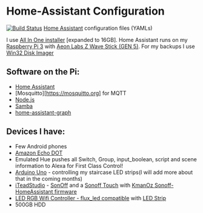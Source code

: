 # Home-Assistant Configuration
[![Build Status](https://travis-ci.org/Chariyski/Home-Assistant-Configuration.svg?branch=master)](https://travis-ci.org/Chariyski/Home-Assistant-Configuration)
[Home Assistant](https://home-assistant.io/) configuration files (YAMLs)

I use [All In One installer](https://home-assistant.io/getting-started/installation-raspberry-pi-all-in-one/) [expanded to 16GB].
Home Assistant runs on my [Raspberry Pi 3](http://amzn.to/2e3DOBY) with [Aeon Labs Z Wave Stick (GEN 5)](http://amzn.to/2eAiAP0).
For my backups I use [Win32 Disk Imager](https://sourceforge.net/projects/win32diskimager/)

## Software on the Pi:
* [Home Assistant](https://home-assistant.io/)
* [Mosquitto][https://mosquitto.org] for MQTT
* [Node.js](https://nodejs.org/en/)
* [Samba](https://www.samba.org)
* [home-assistant-graph](https://github.com/happyleavesaoc/home-assistant-graph)

## Devices I have:
* Few Android phones
* [Amazon Echo DOT](http://amzn.to/2e3vHFQ)
* Emulated Hue pushes all Switch, Group, input_boolean, script and scene information to Alexa for First Class Control!
* [Arduino Uno](https://www.arduino.cc/en/Main/ArduinoBoardUno) - controlling my staircase LED strips(I will add more about that in the coming months)
* [iTeadStudio](https://www.itead.cc/) - [SonOff](https://www.itead.cc/sonoff-wifi-wireless-switch.html) and a [Sonoff Touch](https://www.itead.cc/smart-home/sonoff-touch.html) with [KmanOz Sonoff-HomeAssistant firmware](https://github.com/KmanOz/Sonoff-HomeAssistant)
* [LED RGB Wifi Controller - flux_led compatible](http://www.ebay.com/itm/162256436781?_trksid=p2057872.m2749.l2649&var=461234460265&ssPageName=STRK%3AMEBIDX%3AIT) with [LED Strip](http://www.ebay.com/itm/252333606816?_trksid=p2057872.m2749.l2649&var=551178409173&ssPageName=STRK%3AMEBIDX%3AIT)
* 500GB HDD
